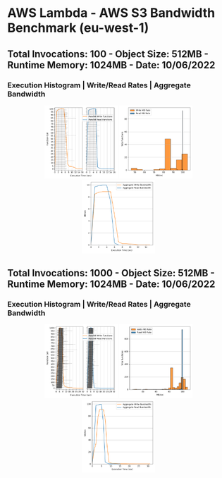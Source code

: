 # AWS Lambda - AWS S3 Bandwidth Benchmark (eu-west-1)

## Total Invocations: 100 - Object Size: 512MB - Runtime Memory: 1024MB - Date: 10/06/2022
### Execution Histogram | Write/Read Rates | Aggregate Bandwidth
<p align="center">
  <img width="33%" src="100_execution.png"></img>
  <img width="33%" src="100_rates.png"></img>
  <img width="33%" src="100_agg_bdwth.png"></img>
</p>


## Total Invocations: 1000 - Object Size: 512MB - Runtime Memory: 1024MB - Date: 10/06/2022
### Execution Histogram | Write/Read Rates | Aggregate Bandwidth
<p align="center">
  <img width="33%" src="1000_execution.png"></img>
  <img width="33%" src="1000_rates.png"></img>
  <img width="33%" src="1000_agg_bdwth.png"></img>
</p>
